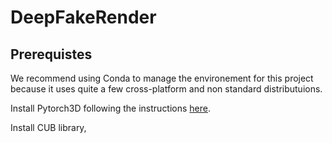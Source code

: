 # DeepFakeRender

## Prerequistes
We recommend using Conda to manage the environement for this project because it uses quite a few cross-platform and
non standard distributuions.

Install Pytorch3D following the instructions [here](https://github.com/facebookresearch/pytorch3d/blob/master/INSTALL.md).

Install CUB library, 